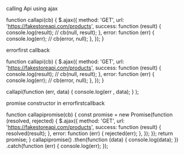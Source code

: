calling Api using ajax

function callapi(cb) {
  $.ajax({
    method: 'GET',
    url: 'https://fakestoreapi.com/products',
    success: function (result) {
      console.log(result);
      // cb(null, result);
    },
    error: function (err) {
      console.log(err);
      // cb(error, null);
    },
  });
}


errorfirst callback

function callapi(cb) {
  $.ajax({
    method: 'GET',
    url: 'https://fakestoreapi.com/products',
    success: function (result) {
      console.log(result);
      // cb(null, result);
    },
    error: function (err) {
      console.log(err);
      // cb(error, null);
    },
  });
}

callapi(function (err, data) {
  console.log(err , data);
  }
);



promise constructor in errorfirstcallback



function callapipromise(cb) {
  const promise = new Promise(function (resolved, rejected) {
    $.ajax({
      method: 'GET',
      url: 'https://fakestoreapi.com/products',
      success: function (result) {
        resolved(result);
      },
      error: function (err) {
        rejected(err);
      },
    });
  });
  return promise;
}
callapipromise()
  .then(function (data) {
    console.log(data);
  })
  .catch(function (err) {
    console.log(err);
  });




